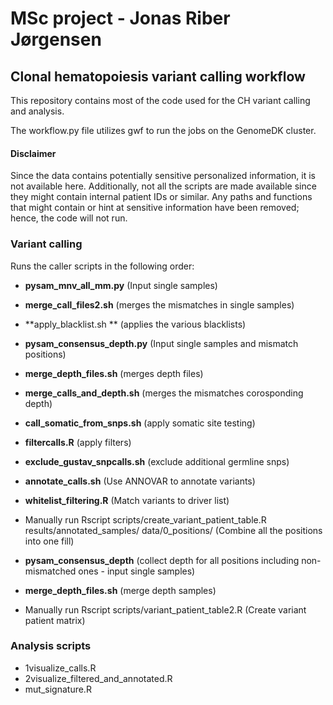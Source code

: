 # MSc project - Jonas Riber Jørgensen
## Clonal hematopoiesis variant calling workflow

This repository contains most of the code used for the CH variant calling and analysis.

The workflow.py file utilizes gwf to run the jobs on the GenomeDK cluster.

#### Disclaimer 
Since the data contains potentially sensitive personalized information, it is not available here.
Additionally, not all the scripts are made available since they might contain internal patient IDs or similar.
Any paths and functions that might contain or hint at sensitive information have been removed; hence, the code will not run.



### Variant calling
Runs the caller scripts in the following order:
- **pysam_mnv_all_mm.py**           (Input single samples)
- **merge_call_files2.sh**          (merges the mismatches in single samples)
- **apply_blacklist.sh **           (applies the various blacklists)
- **pysam_consensus_depth.py**      (Input single samples and mismatch positions)
- **merge_depth_files.sh**          (merges depth files)
- **merge_calls_and_depth.sh**      (merges the mismatches corosponding depth)
- **call_somatic_from_snps.sh**     (apply somatic site testing)
- **filtercalls.R**                 (apply filters)
- **exclude_gustav_snpcalls.sh**    (exclude additional germline snps)
- **annotate_calls.sh**             (Use ANNOVAR to annotate variants)
- **whitelist_filtering.R**         (Match variants to driver list)

- Manually run Rscript scripts/create_variant_patient_table.R results/annotated_samples/ data/0_positions/
  (Combine all the positions into one fill)
  
- **pysam_consensus_depth**     (collect depth for all positions including non-mismatched ones - input single samples)
- **merge_depth_files.sh**      (merge depth samples)

- Manually run Rscript scripts/variant_patient_table2.R
  (Create variant patient matrix)


### Analysis scripts
- 1visualize_calls.R
- 2visualize_filtered_and_annotated.R
- mut_signature.R
